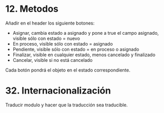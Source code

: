 # 12. Metodos

Añadir en el header los siguiente botones:

- Asignar, cambia estado a asignado y pone a true el campo asignado, visible sólo con estado = nuevo
- En proceso, visible sólo con estado = asignado
- Pendiente, visible sólo con estado = en proceso o asignado
- Finalizar, visible en cualquier estado, menos cancelado y finalizado
- Cancelar, visible si no está cancelado

Cada botón pondrá el objeto en el estado correspondiente.
 

# 32. Internacionalización

Traducir modulo y hacer que la traducción sea traducible.
